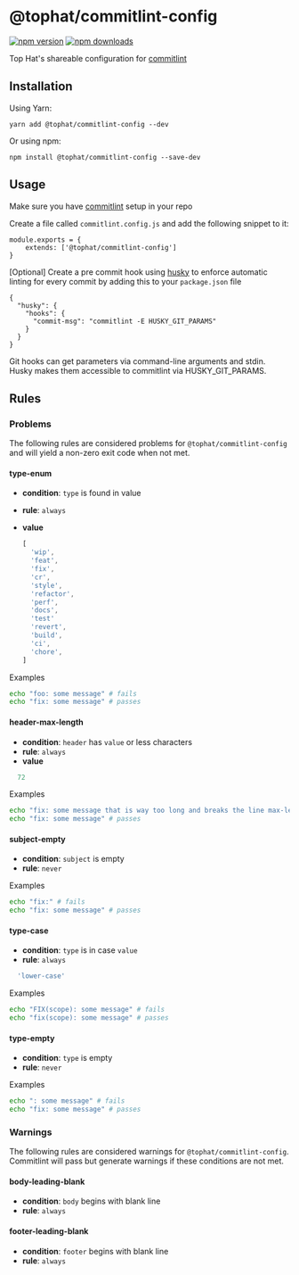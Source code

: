 # @tophat/commitlint-config

[![npm version](https://badge.fury.io/js/%40tophat%2Fcommitlint-config.svg)](https://badge.fury.io/js/%40tophat%2Fcommitlint-config)
[![npm downloads](https://img.shields.io/npm/dm/%40tophat%2Fcommitlint-config.svg)](https://npm-stat.com/charts.html?package=%40tophat%2Fcommitlint-config)

Top Hat's shareable configuration for [commitlint](https://github.com/conventional-changelog/commitlint)

## Installation

Using Yarn:

`yarn add @tophat/commitlint-config --dev`

Or using npm: 

`npm install @tophat/commitlint-config --save-dev`

## Usage

Make sure you have [commitlint](https://github.com/conventional-changelog/commitlint#getting-started) setup in your repo

Create a file called `commitlint.config.js` and add the following snippet to it:
```
module.exports = {
    extends: ['@tophat/commitlint-config']
}
```

[Optional] Create a pre commit hook using [husky](https://github.com/typicode/husky) to enforce automatic linting for every commit by adding this to your `package.json` file

```
{
  "husky": {
    "hooks": {
      "commit-msg": "commitlint -E HUSKY_GIT_PARAMS"
    }  
  }
}
```

Git hooks can get parameters via command-line arguments and stdin. Husky makes them accessible to commitlint via HUSKY_GIT_PARAMS. 

## Rules
### Problems

The following rules are considered problems for `@tophat/commitlint-config` and will yield a non-zero exit code when not met.


#### type-enum
* **condition**: `type` is found in value
* **rule**: `always`
* **value**

  ```js
  [
    'wip',
    'feat',
    'fix',
    'cr',
    'style',
    'refactor',
    'perf',
    'docs',
    'test'
    'revert',
    'build',
    'ci',
    'chore',
  ]
  ```

Examples
```sh
echo "foo: some message" # fails
echo "fix: some message" # passes
```

#### header-max-length
* **condition**: `header` has `value` or less characters
* **rule**: `always`
* **value**
```js
  72
```

Examples
```sh
echo "fix: some message that is way too long and breaks the line max-length by several characters" # fails
echo "fix: some message" # passes
```

#### subject-empty
* **condition**: `subject` is empty
* **rule**: `never`

Examples
```sh
echo "fix:" # fails
echo "fix: some message" # passes
```


#### type-case
* **condition**: `type` is in case `value`
* **rule**: `always`
```js
  'lower-case'
```

Examples
```sh
echo "FIX(scope): some message" # fails
echo "fix(scope): some message" # passes
```

#### type-empty
* **condition**: `type` is empty
* **rule**: `never`

Examples
```sh
echo ": some message" # fails
echo "fix: some message" # passes
```

### Warnings
The following rules are considered warnings for `@tophat/commitlint-config`. Commitlint will pass but generate warnings if these conditions are not met. 

#### body-leading-blank
* **condition**: `body` begins with blank line
* **rule**: `always`

#### footer-leading-blank
* **condition**: `footer` begins with blank line
* **rule**: `always`
